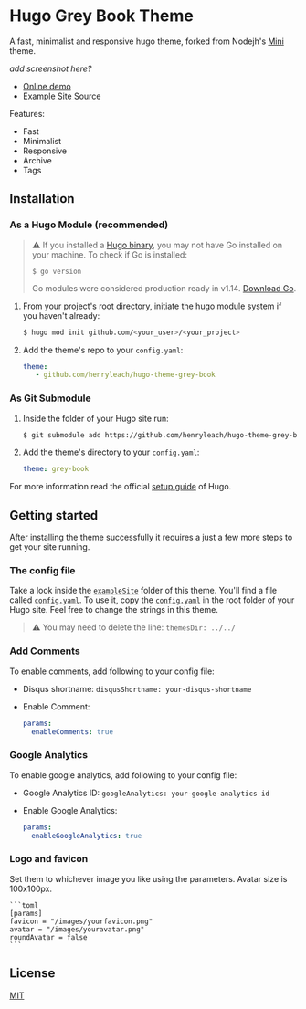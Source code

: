 # Hugo Grey Book Theme

A fast, minimalist and responsive hugo theme, forked from Nodejh's [Mini](https://github.com/henryleach/hugo-theme-grey-book) theme. 

_add screenshot here?_

- [Online demo](https://nodejh.github.io/hugo-theme-mini)
- [Example Site Source](https://github.com/henryleach/hugo-theme-grey-book/tree/master/exampleSite)

Features:

- Fast
- Minimalist
- Responsive
- Archive
- Tags


## Installation


### As a Hugo Module (recommended)

> ⚠️ If you installed a [Hugo binary](https://gohugo.io/getting-started/installing/#binary-cross-platform), you may not have Go installed on your machine. To check if Go is installed:
> ```
> $ go version
> ```
>  Go modules were considered production ready in v1.14. [Download Go](https://golang.org/dl/). 

1. From your project's root directory, initiate the hugo module system if you haven't already:

    ```bash
    $ hugo mod init github.com/<your_user>/<your_project>
    ```

2. Add the theme's repo to your `config.yaml`:

    ```yaml
    theme: 
       - github.com/henryleach/hugo-theme-grey-book
    ```

### As Git Submodule

1. Inside the folder of your Hugo site run:

    ```bash
    $ git submodule add https://github.com/henryleach/hugo-theme-grey-book.git themes/mini
    ```

2. Add the theme's directory to your `config.yaml`:

    ```yaml
   theme: grey-book
    ```

For more information read the official [setup guide](//gohugo.io/overview/installing/) of Hugo.


## Getting started

After installing the theme successfully it requires a just a few more steps to get your site running.


### The config file

Take a look inside the [`exampleSite`](https://github.com/henryleach/hugo-theme-grey-book/tree/master/exampleSite) folder of this theme. You'll find a file called [`config.yaml`](https://github.com/henryleach/hugo-theme-grey-book/blob/master/exampleSite/config.yaml). To use it, copy the [`config.yaml`](https://github.com/henryleach/hugo-theme-grey-book/blob/master/exampleSite/config.yaml) in the root folder of your Hugo site. Feel free to change the strings in this theme.

> ⚠️ You may need to delete the line: `themesDir: ../../` 

### Add Comments

To enable comments, add following to your config file:

- Disqus shortname: `disqusShortname: your-disqus-shortname`
- Enable Comment:

    ```yaml
    params:
      enableComments: true
    ```

### Google Analytics

To enable google analytics, add following to your config file:

- Google Analytics ID: `googleAnalytics: your-google-analytics-id`
- Enable Google Analytics:

    ```yaml
    params:
      enableGoogleAnalytics: true
    ```

### Logo and favicon

Set them to whichever image you like using the parameters. Avatar size is 100x100px.

    ```toml
    [params]
	favicon = "/images/yourfavicon.png"
	avatar = "/images/youravatar.png"
	roundAvatar = false
    ```
## License

[MIT](https://github.com/henryleach/hugo-theme-grey-book/blob/main/LICENSE.md)
